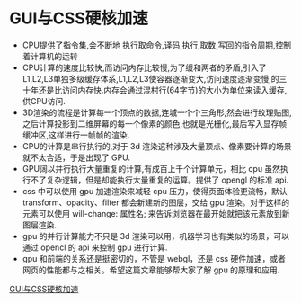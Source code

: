 # GUI与CSS硬核加速

- CPU提供了指令集,会不断地 执行取命令,译码,执行,取数,写回的指令周期,控制着计算机的运转
- CPU计算的速度比较快,而访问内存比较慢,为了缓和两者的矛盾,引入了L1,L2,L3单独多级缓存体系,L1,L2,L3使容器逐渐变大,访问速度逐渐变慢,的三十年还是比访问内存快.内存会通过混村行(64字节)的大小为单位来读入缓存,供CPU访问.
- 3D渲染的流程是计算每一个顶点的数据,连城一个个三角形,然会进行纹理贴图,之后计算投影到二维屏幕的每一个像素的颜色,也就是光栅化,最后写入显存帧缓冲区,这样进行一帧帧的渲染.
- CPU的计算是串行执行的,对于 3d 渲染这种涉及大量顶点、像素要计算的场景就不太合适，于是出现了 GPU.
- GPU阔以并行执行大量重复的计算,有成百上千个计算单元，相比 cpu 虽然执行不了复杂逻辑，但是却能执行大量重复的运算。提供了 opengl 的标准 api.
- css 中可以使用 gpu 加速渲染来减轻 cpu 压力，使得页面体验更流畅，默认 transform、opacity、filter 都会新建新的图层，交给 gpu 渲染。对于这样的元素可以使用 will-change: 属性名; 来告诉浏览器在最开始就把该元素放到新图层渲染.
- gpu 的并行计算能力不只是 3d 渲染可以用，机器学习也有类似的场景，可以通过 opencl 的 api 来控制 gpu 进行计算.
- gpu 和前端的关系还是挺密切的，不管是 webgl，还是 css 硬件加速，或者网页的性能都与之相关。希望这篇文章能够帮大家了解 gpu 的原理和应用.

[GUI与CSS硬核加速](https://juejin.cn/post/7001634685927292936)